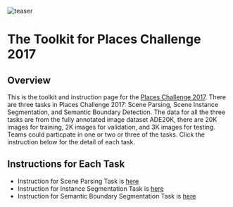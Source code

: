 
![teaser](http://placeschallenge.csail.mit.edu/assets/images/montage_word.jpg)

# The Toolkit for Places Challenge 2017

## Overview
This is the toolkit and instruction page for the [Places Challenge 2017](http://placeschallenge.csail.mit.edu/). There are three tasks in Places Challenge 2017: Scene Parsing, Scene Instance Segmentation, and Semantic Boundary Detection. The data for all the three tasks are from the fully annotated image dataset ADE20K, there are 20K images for training, 2K images for validation, and 3K images for testing. Teams could particpate in one or two or three of the tasks. Click the instruction below
for the detail of each task. 

## Instructions for Each Task

- Instruction for Scene Parsing Task is [here](sceneparsing)
- Instruction for Instance Segmentation Task is [here](instancesegmentation)
- Instruction for Semantic Boundary Segmentation Task is [here](boundarydetection)

